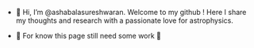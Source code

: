- 👋 Hi, I’m @ashabalasureshwaran. Welcome to my github ! Here I share my thoughts and research with a passionate love for astrophysics.

- 🚧 For know this page still need some work 🚧

<!---
ashabalasureshwaran/ashabalasureshwaran is a ✨ special ✨ repository because its `README.md` (this file) appears on your GitHub profile.
You can click the Preview link to take a look at your changes.
--->
